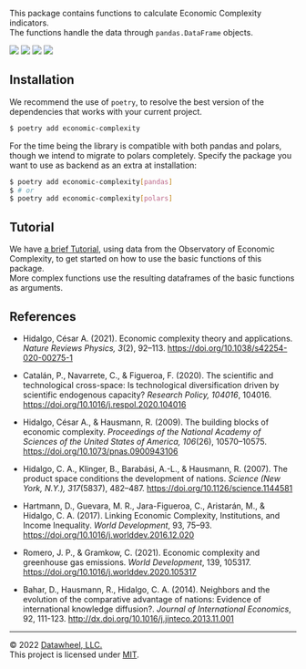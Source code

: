 This package contains functions to calculate Economic Complexity indicators.  
The functions handle the data through `pandas.DataFrame` objects.

<p>
<a href="https://github.com/Datawheel/py-economic-complexity"><img src="https://flat.badgen.net/github/release/Datawheel/py-economic-complexity" /></a>
<a href="https://github.com/Datawheel/py-economic-complexity/blob/master/LICENSE"><img src="https://flat.badgen.net/github/license/Datawheel/py-economic-complexity" /></a>
<a href="https://github.com/Datawheel/py-economic-complexity/"><img src="https://flat.badgen.net/github/checks/Datawheel/py-economic-complexity" /></a>
<a href="https://github.com/Datawheel/py-economic-complexity/issues"><img src="https://flat.badgen.net/github/issues/Datawheel/py-economic-complexity" /></a>
</p>

## Installation

We recommend the use of `poetry`, to resolve the best version of the dependencies that works with your current project.

```bash
$ poetry add economic-complexity
```

For the time being the library is compatible with both pandas and polars, though we intend to migrate to polars completely. Specify the package you want to use as backend as an extra at installation:

```bash
$ poetry add economic-complexity[pandas]
$ # or
$ poetry add economic-complexity[polars]
```

## Tutorial

We have [a brief Tutorial](https://github.com/Datawheel/py-economic-complexity/blob/main/docs/TUTORIAL.ipynb), using data from the Observatory of Economic Complexity, to get started on how to use the basic functions of this package.  
More complex functions use the resulting dataframes of the basic functions as arguments.

## References

* Hidalgo, César A. (2021). Economic complexity theory and applications. _Nature Reviews Physics, 3_(2), 92–113. https://doi.org/10.1038/s42254-020-00275-1

* Catalán, P., Navarrete, C., & Figueroa, F. (2020). The scientific and technological cross-space: Is technological diversification driven by scientific endogenous capacity? _Research Policy, 104016_, 104016. https://doi.org/10.1016/j.respol.2020.104016

* Hidalgo, César A., & Hausmann, R. (2009). The building blocks of economic complexity. _Proceedings of the National Academy of Sciences of the United States of America, 106_(26), 10570–10575. https://doi.org/10.1073/pnas.0900943106

* Hidalgo, C. A., Klinger, B., Barabási, A.-L., & Hausmann, R. (2007). The product space conditions the development of nations. _Science (New York, N.Y.), 317_(5837), 482–487. https://doi.org/10.1126/science.1144581

* Hartmann, D., Guevara, M. R., Jara-Figueroa, C., Aristarán, M., & Hidalgo, C. A. (2017). Linking Economic Complexity, Institutions, and Income Inequality. _World Development_, 93, 75–93. https://doi.org/10.1016/j.worlddev.2016.12.020

* Romero, J. P., & Gramkow, C. (2021). Economic complexity and greenhouse gas emissions. _World Development_, 139, 105317. https://doi.org/10.1016/j.worlddev.2020.105317

* Bahar, D., Hausmann, R., Hidalgo, C. A. (2014). Neighbors and the evolution of the comparative advantage of nations: Evidence of international knowledge diffusion?. _Journal of International Economics_, 92, 111-123. http://dx.doi.org/10.1016/j.jinteco.2013.11.001

---
&copy; 2022 [Datawheel, LLC.](https://www.datawheel.us/)  
This project is licensed under [MIT](./LICENSE).
